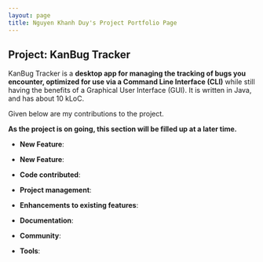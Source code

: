 ```yaml
---
layout: page
title: Nguyen Khanh Duy's Project Portfolio Page
---
```


## Project: KanBug Tracker

KanBug Tracker is a **desktop app for managing the tracking of bugs you encounter, optimized for use via a Command Line Interface (CLI)** while still having the benefits of a Graphical User Interface (GUI). It is written in Java, and has about 10 kLoC.

Given below are my contributions to the project.

**As the project is on going, this section will be filled up at a later time.**

* **New Feature**:
  
* **New Feature**:

* **Code contributed**:

* **Project management**:
  
* **Enhancements to existing features**:
  
* **Documentation**:
  
* **Community**:
  
* **Tools**:

  
